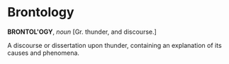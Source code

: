 # Brontology

**BRONTOL'OGY**, _noun_ \[Gr. thunder, and discourse.\]

A discourse or dissertation upon thunder, containing an explanation of its causes and phenomena.
